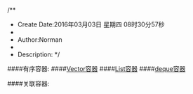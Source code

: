 /**
* Create Date:2016年03月03日 星期四 08时30分57秒
* 
* Author:Norman
* 
* Description: 
*/

####有序容器:
####[Vector容器](./Vector/)
####[List容器](./List/)
####[deque容器](./deque/)

####关联容器:
